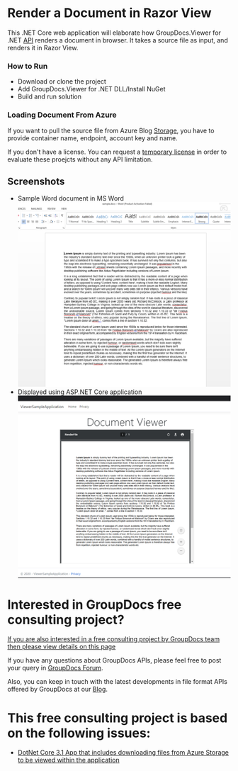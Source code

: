# Render a Document in Razor View
This .NET Core web application will elaborate how GroupDocs.Viewer for .NET [API](https://products.groupdocs.com/viewer/net) renders a document in browser. It takes a source file as input, and renders it in Razor View. 

### How to Run
* Download or clone the project
* Add GroupDocs.Viewer for .NET DLL/Install NuGet
* Build and run solution

### Loading Document From Azure
If you want to pull the source file from Azure Blog [Storage](https://docs.groupdocs.com/viewer/net/load-document-from-azure-blob-storage/), you have to provide container name, endpoint, account key and name.  

If you don't have a license. You can request a [temporary license](https://purchase.groupdocs.com/buy) in order to evaluate these proejcts without any API limitation. 

## Screenshots
* Sample Word document in MS Word
![](Screenshots/word.PNG) 
* Displayed using ASP.NET Core application
![](Screenshots/output.PNG)

# Interested in GroupDocs free consulting project?
[If you are also interested in a free consulting project by GroupDocs team then please view details on this page](https://github.com/groupdocs-free-consulting/)

If you have any questions about GroupDocs APIs, please feel free to post your query in [GroupDocs Forum](https://forum.groupdocs.com/).

Also, you can keep in touch with the latest developments in file format APIs offered by GroupDocs at our [Blog](https://blog.groupdocs.com/).

# This free consulting project is based on the following issues:
* [DotNet Core 3.1 App that includes downloading files from Azure Storage to be viewed within the application](https://github.com/groupdocs-free-consulting/projects/issues/6) 




